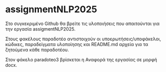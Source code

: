 # assignmentNLP2025

Στο συγκεκριμένο Github θα βρείτε τις υλοποιήσεις που απαιτούνται για την εργασία assigmentNLP2025.

Στους φακέλους παραδοτέο αντιστοιχούν οι υποερωτήσεις/υποφάκελοι, κώδικες, παραδείγματα υλοποίησης και README.md αρχεία για τα ζητούμενα κάθε παραδοτέου.

Στον φάκελο paradoteo3 βρίσκεται η Αναφορά της εργασίας σε μορφή docx.
